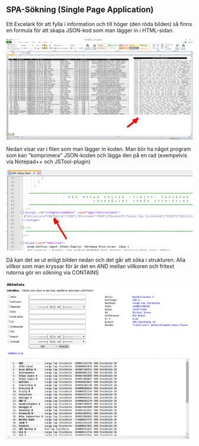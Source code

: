 ## SPA-Sökning (Single Page Application)

Ett Excelark för att fylla i information och till höger (den röda bilden) så finns en formula för att skapa JSON-kod
som man lägger in i HTML-sidan.

![Excel](img/excel_700x379.png)

Nedan visar var i filen som man lägger in koden. Man bör ha något program som kan "komprimera" JSON-koden och 
lägga den på en rad (exempelvis via Notepad++ och JSTool-plugin)

![HTML-kod](img/htmlkod_700x303.png)

Då kan det se ut enligt bilden nedan och det går att söka i strukturen. Alla villkor som man kryssar för är det
en AND mellan villkoren och fritext rutorna gör en sökning via CONTAINS

![Webbläsare](img/webblasare_700x603.png)
